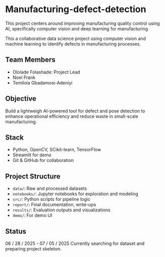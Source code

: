# Manufacturing-defect-detection
This project centers around improving manufacturing quality control using AI, specifically computer vision and deep learning for manufacturing

This a collaborative data science project using computer vision and machine learning to identify defects in manufacturing processes.

## Team Members
- Ololade Folashade: Project Lead
- Noel Frank
- Temilola Gbadamosi-Adeniyi

## Objective
Build a lightweigh AI-powered tool for defect and pose detection to enhance operational efficiency and reduce waste in small-scale manufacturing. 

## Stack 
- Python, OpenCV, SCikit-learn, TensorFlow
- Streamlit for demo
- Git & GitHub for collaboration

## Project Structure
- `data/`: Raw and processed datasets
- `notebooks/`: Jupyter notebooks for exploration and modeling
- `src/`: Python scripts for pipeline logic
- `report/`: Final documentation, write-ups
- `results/`: Evaluation outputs and visualizations
- `demo/`: For demo UI

## Status 
06 / 28 / 2025 - 07 / 05 / 2025 Currently searching for dataset and preparing project skeleton.
